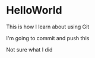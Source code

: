 # HelloWorld
This is how I learn about using Git

I'm going to commit and push this

Not sure what I did 